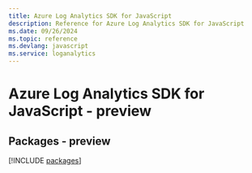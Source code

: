 ```yaml
---
title: Azure Log Analytics SDK for JavaScript
description: Reference for Azure Log Analytics SDK for JavaScript
ms.date: 09/26/2024
ms.topic: reference
ms.devlang: javascript
ms.service: loganalytics
---
```

# Azure Log Analytics SDK for JavaScript - preview
## Packages - preview
[!INCLUDE [packages](log-analytics-index.md)]